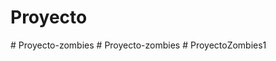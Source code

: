 # Proyecto
#   P r o y e c t o - z o m b i e s  
 #   P r o y e c t o - z o m b i e s  
 #   P r o y e c t o Z o m b i e s 1  
 
